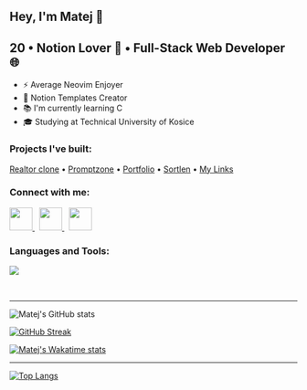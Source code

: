 ## Hey, I'm Matej 👋

## 20 • Notion Lover 🤍 • Full-Stack Web Developer 🌐 
 
- ⚡ Average Neovim Enjoyer
- 📄 Notion Templates Creator
- 📚 I'm currently learning C
- 🎓 Studying at Technical University of Kosice

### Projects I've built:

<a href="https://realtor-clone.matejbendik.com" target="_blank">Realtor clone</a>
•
<a href="https://promptzone.matejbendik.com" target="_blank">Promptzone</a>
•
<a href="https://www.matejbendik.com" target="_blank">Portfolio</a>
•
<a href="https://sortlen.matejbendik.com" target="_blank">Sortlen</a>
•
<a href="https://links.matejbendik.com" target="_blank">My Links</a>

### Connect with me:

<p align="left">
   <a href="https://www.twitter.com/BendikMatej/" target="_blank" rel="noreferrer">
    <img src="https://skillicons.dev/icons?i=twitter" width="40px"/>
  </a>
 &nbsp;
 <a href="https://www.linkedin.com/in/matejbendik/" target="_blank" rel="noreferrer">
    <img src="https://skillicons.dev/icons?i=linkedin" width="40px"/>
  </a>
 &nbsp;
 <a href="http://www.instagram.com/matejbendik" target="_blank" rel="noreferrer">
    <img src="https://skillicons.dev/icons?i=instagram" width="40px"/>
  </a>
</p>



### Languages and Tools:

<p align="left">
  <a href="https://skillicons.dev">
    <img src="https://skillicons.dev/icons?i=js,ts,react,nextjs,astro,tailwind,nodejs,express,mongodb,firebase,figma" />
  </a>
</p>
<br/>

---
![Matej's GitHub stats](https://github-readme-stats.vercel.app/api?username=MatejBendik&show_icons=true&theme=react&count_private=true&hide_border=true)

[![GitHub Streak](https://github-readme-streak-stats.herokuapp.com?user=MatejBendik&theme=react&hide_border=true&border_radius=5)](https://git.io/streak-stats)

[![Matej's Wakatime stats](https://github-readme-stats.vercel.app/api/wakatime?username=Matej&langs_count=4&theme=react&hide_border=true&border_radius=5&layout=default&custom_title=Weekly%20Wakatime%20Stats)](https://github.com/anuraghazra/github-readme-stats)
 
---
[![Top Langs](https://github-readme-stats.vercel.app/api/top-langs/?username=MatejBendik&layout=compact&langs_count=6&theme=react&hide_border=true&hide=Hack)](https://github.com/anuraghazra/github-readme-stats)
